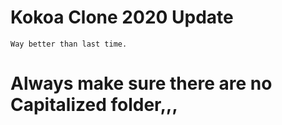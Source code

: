 # Kokoa Clone 2020 Update

    Way better than last time.

# Always make sure there are no Capitalized folder,,,
